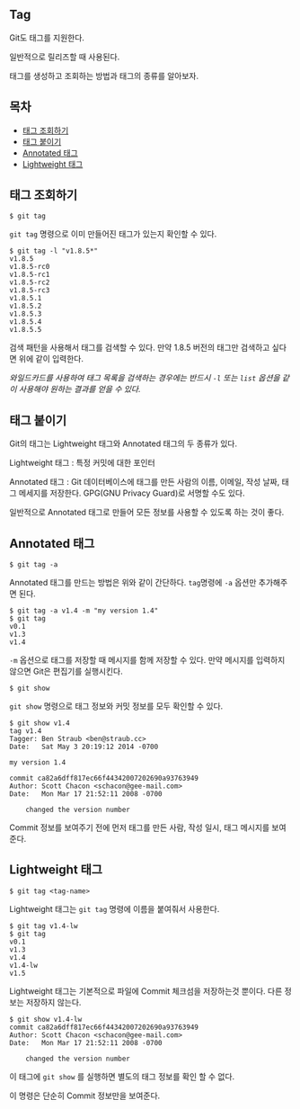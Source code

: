 ## Tag

Git도 태그를 지원한다.

일반적으로 릴리즈할 때 사용된다.

태그를 생성하고 조회하는 방법과 태그의 종류를 알아보자.



## 목차

- [태그 조회하기](#태그-조회하기)
- [태그 붙이기](#태그-붙이기)
- [Annotated 태그](#annotated-태그)
- [Lightweight 태그](#lightweight-태그)



## 태그 조회하기

```
$ git tag
```

``git tag`` 명령으로 이미 만들어진 태그가 있는지 확인할 수 있다.

```
$ git tag -l "v1.8.5*"
v1.8.5
v1.8.5-rc0
v1.8.5-rc1
v1.8.5-rc2
v1.8.5-rc3
v1.8.5.1
v1.8.5.2
v1.8.5.3
v1.8.5.4
v1.8.5.5
```

검색 패턴을 사용해서 태그를 검색할 수 있다. 만약 1.8.5 버전의 태그만 검색하고 싶다면 위에 같이 입력한다.

_와일드카드를 사용하여 태그 목록을 검색하는 경우에는 반드시 ``-l`` 또는 ``list`` 옵션을 같이 사용해야 원하는 결과를 얻을 수 있다._



## 태그 붙이기

Git의 태그는 Lightweight 태그와 Annotated 태그의 두 종류가 있다.

Lightweight 태그 : 특정 커밋에 대한 포인터

Annotated 태그 : Git 데이터베이스에 태그를 만든 사람의 이름, 이메일, 작성 날짜, 태그 메세지를 저장한다.
								GPG(GNU Privacy Guard)로 서명할 수도 있다.

일반적으로 Annotated 태그로 만들어 모든 정보를 사용할 수 있도록 하는 것이 좋다.



## Annotated 태그

```
$ git tag -a
```

Annotated 태그를 만드는 방법은 위와 같이 간단하다. ``tag``명령에 ``-a`` 옵션만 추가해주면 된다.

```
$ git tag -a v1.4 -m "my version 1.4"
$ git tag
v0.1
v1.3
v1.4
```

``-m`` 옵션으로 태그를 저장할 때 메시지를 함께 저장할 수 있다.
만약 메시지를 입력하지 않으면 Git은 편집기를 실행시킨다.



```
$ git show
```

``git show`` 명령으로 태그 정보와 커밋 정보를 모두 확인할 수 있다.

```
$ git show v1.4
tag v1.4
Tagger: Ben Straub <ben@straub.cc>
Date:   Sat May 3 20:19:12 2014 -0700

my version 1.4

commit ca82a6dff817ec66f44342007202690a93763949
Author: Scott Chacon <schacon@gee-mail.com>
Date:   Mon Mar 17 21:52:11 2008 -0700

    changed the version number
```

Commit 정보를 보여주기 전에 먼저 태그를 만든 사람, 작성 일시, 태그 메시지를 보여준다.



## Lightweight 태그

```
$ git tag <tag-name>
```

Lightweight 태그는 ``git tag`` 명령에 이름을 붙여줘서 사용한다.

```
$ git tag v1.4-lw
$ git tag
v0.1
v1.3
v1.4
v1.4-lw
v1.5
```

Lightweight 태그는 기본적으로 파일에 Commit 체크섬을 저장하는것 뿐이다. 다른 정보는 저장하지 않는다.

```
$ git show v1.4-lw
commit ca82a6dff817ec66f44342007202690a93763949
Author: Scott Chacon <schacon@gee-mail.com>
Date:   Mon Mar 17 21:52:11 2008 -0700

    changed the version number
```

이 태그에 ``git show`` 를 실행하면 별도의 태그 정보를 확인 할 수 없다.

이 명령은 단순히 Commit 정보만을 보여준다.
